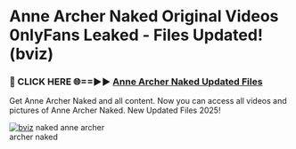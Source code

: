 # Anne Archer Naked Original Videos 0nlyFans Leaked - Files Updated! (bviz)

<h3>🔴 CLICK HERE 🌐==►► <a href="https://tinyurl.com/up5wt9bj" rel="nofollow">Anne Archer Naked Updated Files</a></h3>

Get Anne Archer Naked and all content. Now you can access all videos and pictures of Anne Archer Naked. New Updated Files 2025!

[![bviz](https://i.imgur.com/ABiUzMV.gif)](https://tinyurl.com/up5wt9bj)
naked anne archer<br>
archer naked
